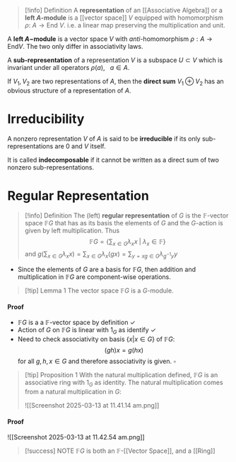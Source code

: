
>[!info] Definition
>A **representation** of an [[Associative Algebra]]  or a **left $A$-module** is a [[vector space]] $V$ equipped with homomorphism $\rho:\: A \to \textrm{End}\: V$.  i.e. a linear map preserving the multiplication and unit.

A **left $A-$module** is a vector space $V$ with *anti*-homomorphism $\rho:A \to \text{End}V$. The two only differ in associativity laws.

A **sub-representation** of a representation $V$ is a subspace $U \subset V$ which is invariant under all operators $\rho(a), \:\:\:a\in A$.  

If $V_{1},V_2$  are two representations of $A$, then the **direct sum** $V_{1} \oplus V_2$ has an obvious structure of a representation of $A$. 


# Irreducibility

A nonzero representation $V$ of $A$ is said to be **irreducible** if its only sub-representations are $0$
and $V$ itself.

It is called **indecomposable** if it cannot be written as a direct sum of two nonzero sub-representations. 

# Regular Representation

> [!info] Definition
> The (left) **regular representation** of $G$ is the $\mathbb{F}$-vector space $\mathbb{F}G$ that has as its basis the elements of $G$ and the $G$-action is given by left multiplication. Thus
> $$\mathbb{F}G = \left\{\sum_{x\in G}\lambda_x x \;|\; \lambda_x \in \mathbb{F} \right\}$$
> and $g\left(\sum_{x\in G}\lambda_x x \right) = \sum_{x \in G} \lambda_x (gx) = \sum_{y = xg \in G} \lambda_{g^{-1}y}y$ 

- Since the elements of $G$ are a basis for $\mathbb{F}G$, then addition and multiplication in $\mathbb{F}G$ are component-wise operations.


>[!tip] Lemma 1
>The vector space $\mathbb{F}G$ is a $G$-module.
#### Proof
- $\mathbb{F}G$ is a a $\mathbb{F}$-vector space by definition $\checkmark$  
- Action of $G$ on $\mathbb{F}G$ is linear with $1_G$ as identify $\checkmark$ 
- Need to check associativity on basis $\{x | x \in G\}$ of $\mathbb{F}G$:
$$(gh)x = g(hx)$$
for all $g,h,x \in G$ and therefore associativity is given. $\square$


>[!tip] Proposition 1
>With the natural multiplication defined, $\mathbb{F}G$ is an associative ring with $1_G$ as identity. The natural multiplication comes from a natural multiplication in $G$:
>
>![[Screenshot 2025-03-13 at 11.41.14 am.png]]
#### Proof
![[Screenshot 2025-03-13 at 11.42.54 am.png]]


>[!success] NOTE
>$\mathbb{F}G$  is both an $\mathbb{F}$-[[Vector Space]], and a [[Ring]]


